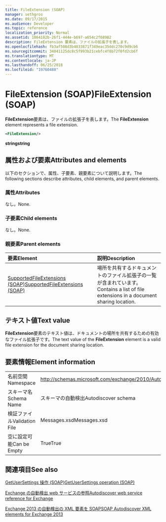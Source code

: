 ```yaml
---
title: FileExtension (SOAP)
manager: sethgros
ms.date: 09/17/2015
ms.audience: Developer
ms.topic: reference
localization_priority: Normal
ms.assetid: 1864182b-26f1-444e-b697-a654c2f68982
description: FileExtension 要素は、ファイルの拡張子を表します。
ms.openlocfilehash: fb3af508d3b4033871f349eac35ddc270c9d9cb6
ms.sourcegitcommit: 34041125dc8c5f993b21cebfc4f8b72f0fd2cb6f
ms.translationtype: MT
ms.contentlocale: ja-JP
ms.lasthandoff: 06/25/2018
ms.locfileid: "19760488"
---
```

# <a name="fileextension-soap"></a><span data-ttu-id="165de-103">FileExtension (SOAP)</span><span class="sxs-lookup"><span data-stu-id="165de-103">FileExtension (SOAP)</span></span>

<span data-ttu-id="165de-104">**FileExtension**要素は、ファイルの拡張子を表します。</span><span class="sxs-lookup"><span data-stu-id="165de-104">The **FileExtension** element represents a file extension.</span></span> 
  
```XML
<FileExtension/>
```

 <span data-ttu-id="165de-105">**string**</span><span class="sxs-lookup"><span data-stu-id="165de-105">**string**</span></span>
## <a name="attributes-and-elements"></a><span data-ttu-id="165de-106">属性および要素</span><span class="sxs-lookup"><span data-stu-id="165de-106">Attributes and elements</span></span>

<span data-ttu-id="165de-107">以下のセクションで、属性、子要素、親要素について説明します。</span><span class="sxs-lookup"><span data-stu-id="165de-107">The following sections describe attributes, child elements, and parent elements.</span></span>
  
### <a name="attributes"></a><span data-ttu-id="165de-108">属性</span><span class="sxs-lookup"><span data-stu-id="165de-108">Attributes</span></span>

<span data-ttu-id="165de-109">なし。</span><span class="sxs-lookup"><span data-stu-id="165de-109">None.</span></span>
  
### <a name="child-elements"></a><span data-ttu-id="165de-110">子要素</span><span class="sxs-lookup"><span data-stu-id="165de-110">Child elements</span></span>

<span data-ttu-id="165de-111">なし。</span><span class="sxs-lookup"><span data-stu-id="165de-111">None.</span></span>
  
### <a name="parent-elements"></a><span data-ttu-id="165de-112">親要素</span><span class="sxs-lookup"><span data-stu-id="165de-112">Parent elements</span></span>

|<span data-ttu-id="165de-113">**要素**</span><span class="sxs-lookup"><span data-stu-id="165de-113">**Element**</span></span>|<span data-ttu-id="165de-114">**説明**</span><span class="sxs-lookup"><span data-stu-id="165de-114">**Description**</span></span>|
|:-----|:-----|
|[<span data-ttu-id="165de-115">SupportedFileExtensions (SOAP)</span><span class="sxs-lookup"><span data-stu-id="165de-115">SupportedFileExtensions (SOAP)</span></span>](supportedfileextensions-soap.md) <br/> |<span data-ttu-id="165de-116">場所を共有するドキュメントのファイル拡張子の一覧が含まれています。</span><span class="sxs-lookup"><span data-stu-id="165de-116">Contains a list of file extensions in a document sharing location.</span></span>  <br/> |
   
## <a name="text-value"></a><span data-ttu-id="165de-117">テキスト値</span><span class="sxs-lookup"><span data-stu-id="165de-117">Text value</span></span>

<span data-ttu-id="165de-118">**FileExtension**要素のテキスト値は、ドキュメントの場所を共有するための有効なファイル拡張子です。</span><span class="sxs-lookup"><span data-stu-id="165de-118">The text value of the **FileExtension** element is a valid file extension for the document sharing location.</span></span> 
  
## <a name="element-information"></a><span data-ttu-id="165de-119">要素情報</span><span class="sxs-lookup"><span data-stu-id="165de-119">Element information</span></span>

|||
|:-----|:-----|
|<span data-ttu-id="165de-120">名前空間</span><span class="sxs-lookup"><span data-stu-id="165de-120">Namespace</span></span>  <br/> |http://schemas.microsoft.com/exchange/2010/Autodiscover  <br/> |
|<span data-ttu-id="165de-121">スキーマ名</span><span class="sxs-lookup"><span data-stu-id="165de-121">Schema Name</span></span>  <br/> |<span data-ttu-id="165de-122">スキーマの自動検出</span><span class="sxs-lookup"><span data-stu-id="165de-122">Autodiscover schema</span></span>  <br/> |
|<span data-ttu-id="165de-123">検証ファイル</span><span class="sxs-lookup"><span data-stu-id="165de-123">Validation File</span></span>  <br/> |<span data-ttu-id="165de-124">Messages.xsd</span><span class="sxs-lookup"><span data-stu-id="165de-124">Messages.xsd</span></span>  <br/> |
|<span data-ttu-id="165de-125">空に設定可能</span><span class="sxs-lookup"><span data-stu-id="165de-125">Can be Empty</span></span>  <br/> |<span data-ttu-id="165de-126">True</span><span class="sxs-lookup"><span data-stu-id="165de-126">True</span></span>  <br/> |
   
## <a name="see-also"></a><span data-ttu-id="165de-127">関連項目</span><span class="sxs-lookup"><span data-stu-id="165de-127">See also</span></span>



[<span data-ttu-id="165de-128">GetUserSettings 操作 (SOAP)</span><span class="sxs-lookup"><span data-stu-id="165de-128">GetUserSettings operation (SOAP)</span></span>](getusersettings-operation-soap.md)


[<span data-ttu-id="165de-129">Exchange の自動検出 web サービスの参照</span><span class="sxs-lookup"><span data-stu-id="165de-129">Autodiscover web service reference for Exchange</span></span>](autodiscover-web-service-reference-for-exchange.md)
  
[<span data-ttu-id="165de-130">Exchange 2013 の自動検出の XML 要素を SOAP</span><span class="sxs-lookup"><span data-stu-id="165de-130">SOAP Autodiscover XML elements for Exchange 2013</span></span>](soap-autodiscover-xml-elements-for-exchange-2013.md)

